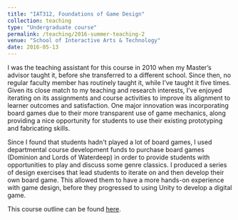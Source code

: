 ```yaml
---
title: "IAT312, Foundations of Game Design"
collection: teaching
type: "Undergraduate course"
permalink: /teaching/2016-summer-teaching-2
venue: "School of Interactive Arts & Technology"
date: 2016-05-13
---
```

I was the teaching assistant for this course in 2010 when my Master’s advisor taught it, before she transferred to a different school. Since then, no regular faculty member has routinely taught it, while I’ve taught it five times. Given its close match to my teaching and research interests, I’ve enjoyed iterating on its assignments and course activities to improve its alignment to learner outcomes and satisfaction. One major innovation was incorporating board games due to their more transparent use of game mechanics, along providing a nice opportunity for students to use their existing prototyping and fabricating skills.

Since I found that students hadn't played a lot of board games, I used departmental course development funds to purchase board games (Dominion and Lords of Waterdeep) in order to provide students with opportunities to play and discuss some genre classics. I produced a series of design exercises that lead students to iterate on and then develop their own board game. This allowed them to have a more hands-on experience with game design, before they progressed to using Unity to develop a digital game.

This course outline can be found [here](http://michaelnixon.github.io/files/IAT-312-Summer-2016-Syllabus-web.pdf "IAT312 Syllabus"). 